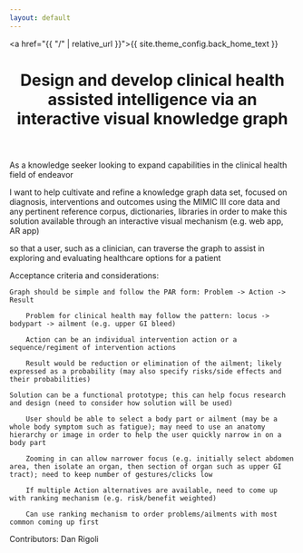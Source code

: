 ```yaml
---
layout: default
---
```


<a href="{{ "/" | relative_url }}">{{ site.theme_config.back_home_text }}</a>

<header>
  <h1>Design and develop clinical health assisted intelligence via an interactive visual knowledge graph
</h1>
</header>

As a knowledge seeker looking to expand capabilities in the clinical health field of endeavor

I want to help cultivate and refine a knowledge graph data set, focused on diagnosis, interventions and outcomes using the MIMIC III core data and any pertinent reference corpus, dictionaries, libraries in order to make this solution available through an interactive visual mechanism (e.g. web app, AR app)

so that a user, such as a clinician, can traverse the graph to assist in exploring and evaluating healthcare options for a patient

Acceptance criteria and considerations:

    Graph should be simple and follow the PAR form: Problem -> Action -> Result

        Problem for clinical health may follow the pattern: locus -> bodypart -> ailment (e.g. upper GI bleed)

        Action can be an individual intervention action or a sequence/regiment of intervention actions

        Result would be reduction or elimination of the ailment; likely expressed as a probability (may also specify risks/side effects and their probabilities)

    Solution can be a functional prototype; this can help focus research and design (need to consider how solution will be used)

        User should be able to select a body part or ailment (may be a whole body symptom such as fatigue); may need to use an anatomy hierarchy or image in order to help the user quickly narrow in on a body part

        Zooming in can allow narrower focus (e.g. initially select abdomen area, then isolate an organ, then section of organ such as upper GI tract); need to keep number of gestures/clicks low

        If multiple Action alternatives are available, need to come up with ranking mechanism (e.g. risk/benefit weighted)

        Can use ranking mechanism to order problems/ailments with most common coming up first

Contributors: Dan Rigoli
